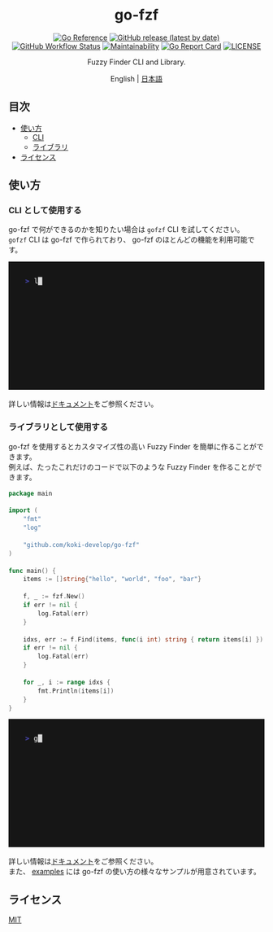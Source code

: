 <h1 align="center">go-fzf</h1>

<p align="center">
<a href="https://pkg.go.dev/github.com/koki-develop/go-fzf"><img src="https://pkg.go.dev/badge/github.com/koki-develop/go-fzf.svg" alt="Go Reference"></a>
<a href="https://github.com/koki-develop/go-fzf/releases/latest"><img src="https://img.shields.io/github/v/release/koki-develop/go-fzf?style=flat-square" alt="GitHub release (latest by date)"></a>
<a href="https://github.com/koki-develop/go-fzf/actions/workflows/ci.yml"><img src="https://img.shields.io/github/actions/workflow/status/koki-develop/go-fzf/ci.yml?logo=github&amp;style=flat-square" alt="GitHub Workflow Status"></a>
<a href="https://codeclimate.com/github/koki-develop/go-fzf/maintainability"><img src="https://img.shields.io/codeclimate/maintainability/koki-develop/go-fzf?style=flat-square&amp;logo=codeclimate" alt="Maintainability"></a>
<a href="https://goreportcard.com/report/github.com/koki-develop/go-fzf"><img src="https://goreportcard.com/badge/github.com/koki-develop/go-fzf?style=flat-square" alt="Go Report Card"></a>
<a href="./LICENSE"><img src="https://img.shields.io/github/license/koki-develop/go-fzf?style=flat-square" alt="LICENSE"></a>
</p>

<p align="center">
Fuzzy Finder CLI and Library.
</p>

<p align="center">
English | <a href="./README.ja.md">日本語</a>
</p>

## 目次

- [使い方](#使い方)
  - [CLI](#cli-として使用する)
  - [ライブラリ](#ライブラリとして使用する)
- [ライセンス](#ライセンス)

## 使い方

### CLI として使用する

go-fzf で何ができるのかを知りたい場合は `gofzf` CLI を試してください。  
`gofzf` CLI は go-fzf で作られており、 go-fzf のほとんどの機能を利用可能です。

![](/docs/cli/demo.gif)

詳しい情報は[ドキュメント](./docs/cli/README.ja.md)をご参照ください。

### ライブラリとして使用する

go-fzf を使用するとカスタマイズ性の高い Fuzzy Finder を簡単に作ることができます。  
例えば、たったこれだけのコードで以下のような Fuzzy Finder を作ることができます。

```go
package main

import (
	"fmt"
	"log"

	"github.com/koki-develop/go-fzf"
)

func main() {
	items := []string{"hello", "world", "foo", "bar"}

	f, _ := fzf.New()
	if err != nil {
		log.Fatal(err)
	}

	idxs, err := f.Find(items, func(i int) string { return items[i] })
	if err != nil {
		log.Fatal(err)
	}

	for _, i := range idxs {
		fmt.Println(items[i])
	}
}
```

![](./examples/basic/demo.gif)

詳しい情報は[ドキュメント](./docs/library/README.ja.md)をご参照ください。  
また、 [examples](./examples/) には go-fzf の使い方の様々なサンプルが用意されています。

## ライセンス

[MIT](./LICENSE)

